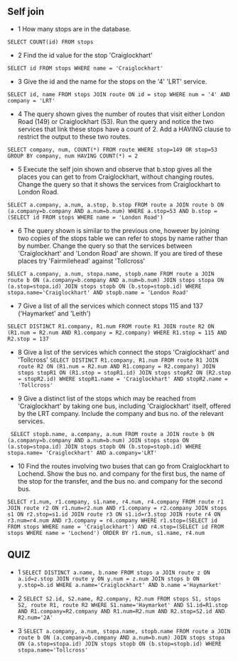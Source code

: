 ## Self join

- 1 How many stops are in the database.

`SELECT COUNT(id)
FROM stops`
- 2 Find the id value for the stop 'Craiglockhart'

`SELECT id
FROM stops
WHERE name = 'Craiglockhart'`

- 3 Give the id and the name for the stops on the '4' 'LRT' service.

`SELECT id, name
FROM stops JOIN route ON id = stop
WHERE num = '4' AND company = 'LRT'`

- 4 The query shown gives the number of routes that visit either London Road (149) or Craiglockhart (53). Run the query and notice the two services that link these stops have a count of 2. Add a HAVING clause to restrict the output to these two routes.

`SELECT company, num, COUNT(*)
FROM route WHERE stop=149 OR stop=53
GROUP BY company, num
HAVING COUNT(*) = 2`

- 5 Execute the self join shown and observe that b.stop gives all the places you can get to from Craiglockhart, without changing routes. Change the query so that it shows the services from Craiglockhart to London Road.

`SELECT a.company, a.num, a.stop, b.stop
FROM route a JOIN route b ON
  (a.company=b.company AND a.num=b.num)
WHERE a.stop=53 AND b.stop = (SELECT id FROM stops WHERE name = 'London Road')`

- 6 The query shown is similar to the previous one, however by joining two copies of the stops table we can refer to stops by name rather than by number. Change the query so that the services between 'Craiglockhart' and 'London Road' are shown. If you are tired of these places try 'Fairmilehead' against 'Tollcross'

`SELECT a.company, a.num, stopa.name, stopb.name
FROM route a JOIN route b ON
  (a.company=b.company AND a.num=b.num)
  JOIN stops stopa ON (a.stop=stopa.id)
  JOIN stops stopb ON (b.stop=stopb.id)
WHERE stopa.name='Craiglockhart' AND stopb.name = 'London Road'`

- 7 Give a list of all the services which connect stops 115 and 137 ('Haymarket' and 'Leith')

`SELECT DISTINCT R1.company, R1.num
FROM route R1 JOIN route R2 ON (R1.num = R2.num AND R1.company = R2.company)
WHERE R1.stop = 115 AND R2.stop = 137`

- 8 Give a list of the services which connect the stops 'Craiglockhart' and 'Tollcross'
`SELECT DISTINCT R1.company, R1.num
FROM route R1 JOIN route R2 ON (R1.num = R2.num AND R1.company = R2.company)
     JOIN stops stopR1 ON (R1.stop = stopR1.id)
     JOIN stops stopR2 ON (R2.stop = stopR2.id)
WHERE stopR1.name = 'Craiglockhart' AND stopR2.name = 'Tollcross'`

- 9 Give a distinct list of the stops which may be reached from 'Craiglockhart' by taking one bus, including 'Craiglockhart' itself, offered by the LRT company. Include the company and bus no. of the relevant services.
  
` SELECT stopb.name, a.company, a.num
 FROM route a JOIN route b ON 
     (a.company=b.company AND a.num=b.num)
     JOIN stops stopa ON (a.stop=stopa.id)
     JOIN stops stopb ON (b.stop=stopb.id)
 WHERE stopa.name= 'Craiglockhart' AND a.company='LRT'`

- 10 Find the routes involving two buses that can go from Craiglockhart to Lochend. Show the bus no. and company for the first bus, the name of the stop for the transfer, and the bus no. and company for the second bus.
  
`SELECT r1.num, r1.company, s1.name, r4.num, r4.company
FROM route r1 JOIN route r2 ON r1.num=r2.num AND r1.company = r2.company
JOIN stops s1 ON r2.stop=s1.id
JOIN route r3 ON s1.id=r3.stop
JOIN route r4 ON r3.num=r4.num AND r3.company = r4.company
WHERE r1.stop=(SELECT id FROM stops WHERE name = 'Craiglockhart') AND r4.stop=(SELECT id FROM stops WHERE name = 'Lochend')
ORDER BY r1.num, s1.name, r4.num`
  

## QUIZ

- 1
`SELECT DISTINCT a.name, b.name
  FROM stops a JOIN route z ON a.id=z.stop
  JOIN route y ON y.num = z.num
  JOIN stops b ON y.stop=b.id
 WHERE a.name='Craiglockhart' AND b.name ='Haymarket'`

- 2
`SELECT S2.id, S2.name, R2.company, R2.num
  FROM stops S1, stops S2, route R1, route R2
 WHERE S1.name='Haymarket' AND S1.id=R1.stop
   AND R1.company=R2.company AND R1.num=R2.num
   AND R2.stop=S2.id AND R2.num='2A'`

- 3
`SELECT a.company, a.num, stopa.name, stopb.name
  FROM route a JOIN route b ON (a.company=b.company AND a.num=b.num)
  JOIN stops stopa ON (a.stop=stopa.id)
  JOIN stops stopb ON (b.stop=stopb.id)
 WHERE stopa.name='Tollcross'`
